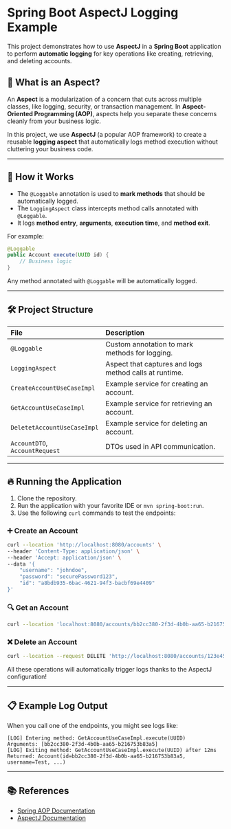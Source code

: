 
# Spring Boot AspectJ Logging Example

This project demonstrates how to use **AspectJ** in a **Spring Boot** application to perform **automatic logging** for key operations like creating, retrieving, and deleting accounts.

## 📜 What is an Aspect?

An **Aspect** is a modularization of a concern that cuts across multiple classes, like logging, security, or transaction management. In **Aspect-Oriented Programming (AOP)**, aspects help you separate these concerns cleanly from your business logic.

In this project, we use **AspectJ** (a popular AOP framework) to create a reusable **logging aspect** that automatically logs method execution without cluttering your business code.

---

## 🚀 How it Works

- The `@Loggable` annotation is used to **mark methods** that should be automatically logged.
- The `LoggingAspect` class intercepts method calls annotated with `@Loggable`.
- It logs **method entry**, **arguments**, **execution time**, and **method exit**.

For example:

```java
@Loggable
public Account execute(UUID id) {
    // Business logic
}
```

Any method annotated with `@Loggable` will be automatically logged.

---

## 🛠️ Project Structure

| File | Description |
|:-----|:------------|
| `@Loggable` | Custom annotation to mark methods for logging. |
| `LoggingAspect` | Aspect that captures and logs method calls at runtime. |
| `CreateAccountUseCaseImpl` | Example service for creating an account. |
| `GetAccountUseCaseImpl` | Example service for retrieving an account. |
| `DeletetAccountUseCaseImpl` | Example service for deleting an account. |
| `AccountDTO`, `AccountRequest` | DTOs used in API communication. |

---

## 🔥 Running the Application

1. Clone the repository.
2. Run the application with your favorite IDE or `mvn spring-boot:run`.
3. Use the following `curl` commands to test the endpoints:

### ➕ Create an Account
```bash
curl --location 'http://localhost:8080/accounts' \
--header 'Content-Type: application/json' \
--header 'Accept: application/json' \
--data '{
    "username": "johndoe",
    "password": "securePassword123",
    "id": "a8bdb935-6bac-4621-94f3-bacbf69e4409"
}'
```

### 🔍 Get an Account
```bash
curl --location 'localhost:8080/accounts/bb2cc380-2f3d-4b0b-aa65-b216753b83a5'
```

### ❌ Delete an Account
```bash
curl --location --request DELETE 'http://localhost:8080/accounts/123e4567-e89b-12d3-a456-426614174000' --header 'Accept: application/json'
```

All these operations will automatically trigger logs thanks to the AspectJ configuration!

---

## 📋 Example Log Output

When you call one of the endpoints, you might see logs like:

```
[LOG] Entering method: GetAccountUseCaseImpl.execute(UUID)
Arguments: [bb2cc380-2f3d-4b0b-aa65-b216753b83a5]
[LOG] Exiting method: GetAccountUseCaseImpl.execute(UUID) after 12ms
Returned: Account(id=bb2cc380-2f3d-4b0b-aa65-b216753b83a5, username=Test, ...)
```

---

## 📚 References

- [Spring AOP Documentation](https://docs.spring.io/spring-framework/reference/core/aop.html)
- [AspectJ Documentation](https://www.eclipse.org/aspectj/)
